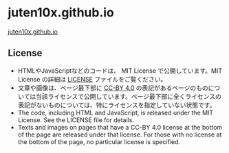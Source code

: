 # juten10x.github.io
[juten10x.github.io](https://juten10x.github.io)

## License
* HTMLやJavaScriptなどのコードは、 MIT License で公開しています。MIT License の詳細は [LICENSE](LICENSE) ファイルをご覧ください。
* 文章や画像は、ページ最下部に [CC-BY 4.0](https://creativecommons.org/licenses/by/4.0/) の表記があるページのものについては当該ライセンスで公開しています。ページ最下部に全くライセンスの表記がないものについては、特にライセンスを指定していない状態です。
* The code, including HTML and JavaScript, is released under the MIT License. See the LICENSE file for details.
* Texts and images on pages that have a CC-BY 4.0 license at the bottom of the page are released under that license. For those with no license at the bottom of the page, no particular license is specified.
